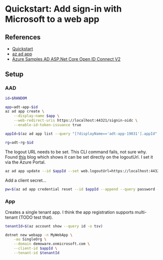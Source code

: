 # Quickstart: Add sign-in with Microsoft to a web app

## References

* [Quickstart](https://docs.microsoft.com/en-us/azure/active-directory/develop/web-app-quickstart?pivots=devlang-aspnet-core)
* [az ad app](https://docs.microsoft.com/en-us/cli/azure/ad/app?view=azure-cli-latest)
* [Azure Samples AD ASP.Net Core Open ID Connect V2](https://github.com/Azure-Samples/active-directory-aspnetcore-webapp-openidconnect-v2)

## Setup

### AAD

```sh
id=$RANDOM

app=adt-app-$id
az ad app create \
    --display-name $app \
    --web-redirect-uris https://localhost:44321/signin-oidc \
    --enable-id-token-issuance true

appId=$(az ad app list --query "[?displayName=='adt-app-19031'].appId" -o tsv)

rg=adt-rg-$id
```

The logout URL needs to be set. This CLI command fails, not sure why. Found [this](https://damienbod.com/2020/06/22/using-azure-cli-to-create-azure-app-registrations/) blog which shows it can be set directly on the logoutUrl. I set it via the Azure Portal.

```sh
az ad app update --id $appId --set web.logoutUrl=https://localhost:44321/signout-oidc2
```

Add a client secret...

```sh
pw=$(az ad app credential reset --id $appId --append --query password -o tsv)
```

### App

Creates a single tenant app. I think the app registration supports multi-tenant (TODO test that).

```sh
tenantId=$(az account show --query id -o tsv)

dotnet new webapp -n MyWebApp \
    -au SingleOrg \
    --domain demoware.onmicrosoft.com \
    --client-id $appId \
    --tenant-id $tenantId
```
